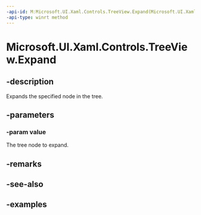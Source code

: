 ```yaml
---
-api-id: M:Microsoft.UI.Xaml.Controls.TreeView.Expand(Microsoft.UI.Xaml.Controls.TreeViewNode)
-api-type: winrt method
---
```


<!-- Method syntax.
public void TreeView.Expand(TreeViewNode value)
-->

# Microsoft.UI.Xaml.Controls.TreeView.Expand

## -description

Expands the specified node in the tree.

## -parameters
### -param value

The tree node to expand.

## -remarks

## -see-also

## -examples

